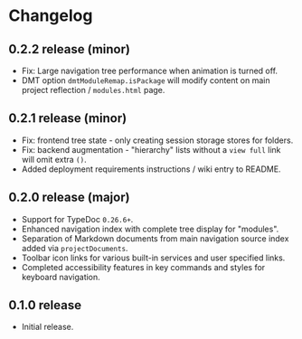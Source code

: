 # Changelog
## 0.2.2 release (minor)
- Fix: Large navigation tree performance when animation is turned off.
- DMT option `dmtModuleRemap.isPackage` will modify content on main project reflection / `modules.html` page.

## 0.2.1 release (minor)
- Fix: frontend tree state - only creating session storage stores for folders.
- Fix: backend augmentation - "hierarchy" lists without a `view full` link will omit extra `()`.
- Added deployment requirements instructions / wiki entry to README.

## 0.2.0 release (major)
- Support for TypeDoc `0.26.6+`.
- Enhanced navigation index with complete tree display for "modules".
- Separation of Markdown documents from main navigation source index added via `projectDocuments`.
- Toolbar icon links for various built-in services and user specified links.
- Completed accessibility features in key commands and styles for keyboard navigation.

## 0.1.0 release
- Initial release.
